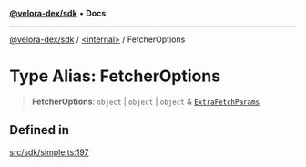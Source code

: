 [**@velora-dex/sdk**](../../README.md) • **Docs**

***

[@velora-dex/sdk](../../globals.md) / [\<internal\>](../README.md) / FetcherOptions

# Type Alias: FetcherOptions

> **FetcherOptions**: `object` \| `object` \| `object` & [`ExtraFetchParams`](ExtraFetchParams.md)

## Defined in

[src/sdk/simple.ts:197](https://github.com/VeloraDEX/sdk/blob/master/src/sdk/simple.ts#L197)

